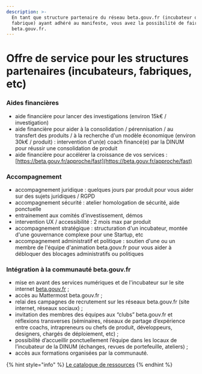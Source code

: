 ```yaml
---
description: >-
  En tant que structure partenaire du réseau beta.gouv.fr (incubateur ou
  fabrique) ayant adhéré au manifeste, vous avez la possibilité de faire appel à
  beta.gouv.fr.
---
```


# Offre de service pour les structures partenaires \(incubateurs, fabriques, etc\)

### Aides financières

* aide financière pour lancer des investigations \(environ 15k€ / investigation\)
* aide financière pour aider à la consolidation / pérennisation / au transfert des produits / à la recherche d'un modèle économique \(environ 30k€ / produit\) : intervention d'un\(e\) coach financé\(e\) par la DINUM pour réussir une consolidation de produit 
* aide financière pour accélérer la croissance de vos services : [https://beta.gouv.fr/approche/fast](https://beta.gouv.fr/approche/fast)

### Accompagnement

* accompagnement juridique : quelques jours par produit pour vous aider sur des sujets juridiques / RGPD
* accompagnement sécurité : atelier homologation de sécurité, aide ponctuelle
* entrainement aux comités d'investissement, démos
* intervention UX / accessibilité  : 2 mois max par produit
* accompagnement stratégique : structuration d'un incubateur, montée d'une gouvernance complexe pour une Startup, etc 
* accompagnement administratif et politique : soutien d'une ou un membre de l'équipe d'animation beta.gouv.fr pour vous aider à débloquer des blocages administratifs ou politiques

### Intégration à la communauté beta.gouv.fr

* mise en avant des services numériques et de l'incubateur sur le site internet [beta.gouv.fr](../travailler-a-beta-gouv/actions-transverses/rituels/standup.md) ;
* accès au Mattermost beta.gouv.fr ; 
* relai des campagnes de recrutement sur les réseaux beta.gouv.fr \(site internet, réseaux sociaux\) ;
* invitation des membres des équipes aux “clubs” beta.gouv.fr et réflexions transverses \(séminaires, réseaux de partage d’expérience entre coachs, intrapreneurs ou chefs de produit, développeurs, designers, chargés de déploiement, etc\) ;
* possibilité d’accueillir ponctuellement l’équipe dans les locaux de l’incubateur de la DINUM \(échanges, revues de portefeuille, ateliers\) ;
* accès aux formations organisées par la communauté.

{% hint style="info" %}
[Le catalogue de ressources](https://docs.google.com/presentation/d/1JfhbG15lsqXScHEFaWhmaypASZvWcZiPrdkRxSvX6Y4/edit?usp=sharing)
{% endhint %}

